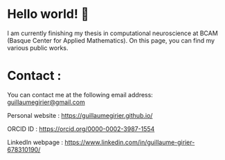 # Hello world! 👋

I am currently finishing my thesis in computational neuroscience at BCAM (Basque Center for Applied Mathematics). 
On this page, you can find my various public works.

# Contact :

You can contact me at the following email address: guillaumegirier@gmail.com

Personal website : https://guillaumegirier.github.io/

ORCID ID : https://orcid.org/0000-0002-3987-1554

LinkedIn webpage : https://www.linkedin.com/in/guillaume-girier-678310190/

